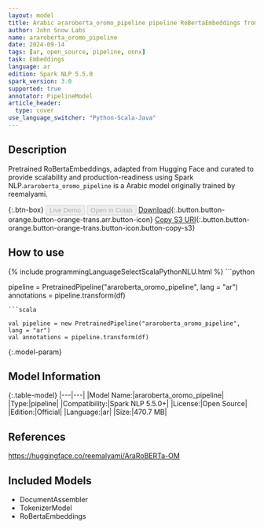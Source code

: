 ```yaml
---
layout: model
title: Arabic araroberta_oromo_pipeline pipeline RoBertaEmbeddings from reemalyami
author: John Snow Labs
name: araroberta_oromo_pipeline
date: 2024-09-14
tags: [ar, open_source, pipeline, onnx]
task: Embeddings
language: ar
edition: Spark NLP 5.5.0
spark_version: 3.0
supported: true
annotator: PipelineModel
article_header:
  type: cover
use_language_switcher: "Python-Scala-Java"
---
```


## Description

Pretrained RoBertaEmbeddings, adapted from Hugging Face and curated to provide scalability and production-readiness using Spark NLP.`araroberta_oromo_pipeline` is a Arabic model originally trained by reemalyami.

{:.btn-box}
<button class="button button-orange" disabled>Live Demo</button>
<button class="button button-orange" disabled>Open in Colab</button>
[Download](https://s3.amazonaws.com/auxdata.johnsnowlabs.com/public/models/araroberta_oromo_pipeline_ar_5.5.0_3.0_1726334211643.zip){:.button.button-orange.button-orange-trans.arr.button-icon}
[Copy S3 URI](s3://auxdata.johnsnowlabs.com/public/models/araroberta_oromo_pipeline_ar_5.5.0_3.0_1726334211643.zip){:.button.button-orange.button-orange-trans.button-icon.button-copy-s3}

## How to use



<div class="tabs-box" markdown="1">
{% include programmingLanguageSelectScalaPythonNLU.html %}
```python

pipeline = PretrainedPipeline("araroberta_oromo_pipeline", lang = "ar")
annotations =  pipeline.transform(df)   

```
```scala

val pipeline = new PretrainedPipeline("araroberta_oromo_pipeline", lang = "ar")
val annotations = pipeline.transform(df)

```
</div>

{:.model-param}
## Model Information

{:.table-model}
|---|---|
|Model Name:|araroberta_oromo_pipeline|
|Type:|pipeline|
|Compatibility:|Spark NLP 5.5.0+|
|License:|Open Source|
|Edition:|Official|
|Language:|ar|
|Size:|470.7 MB|

## References

https://huggingface.co/reemalyami/AraRoBERTa-OM

## Included Models

- DocumentAssembler
- TokenizerModel
- RoBertaEmbeddings